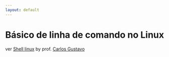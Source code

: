 ```yaml
---
layout: default
---
```


# [](#header-1) Básico de linha de comando no Linux

ver [Shell linux](http://diatinf.ifrn.edu.br/prof/doku.php?id=user:1379492:introducao_aos_sistemas_abertos) by prof. [Carlos Gustavo](http://diatinf.ifrn.edu.br/prof/doku.php?id=user:1379492)